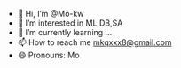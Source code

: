 - 👋 Hi, I’m @Mo-kw
- 👀 I’m interested in ML,DB,SA
- 🌱 I’m currently learning ...
- 📫 How to reach me mkqxxx8@gmail.com
- 😄 Pronouns: Mo

<!---
Mo-kw/Mo-kw is a ✨ special ✨ repository because its `README.md` (this file) appears on your GitHub profile.
You can click the Preview link to take a look at your changes.
--->
